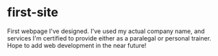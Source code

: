 # first-site
First webpage I've designed. I've used my actual company name, and services I'm certified to provide either as a paralegal or personal trainer. Hope to add web development in the near future!
